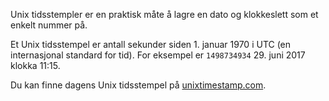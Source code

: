 Unix tidsstempler er en praktisk måte å lagre en dato og klokkeslett som et enkelt nummer på.

Et Unix tidsstempel er antall sekunder siden 1. januar 1970 i UTC (en internasjonal standard for tid). For eksempel er `1498734934` 29. juni 2017 klokka 11:15.

Du kan finne dagens Unix tidsstempel på [unixtimestamp.com](http://www.unixtimestamp.com/).